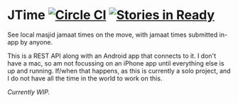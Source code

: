 # JTime [![Circle CI](https://circleci.com/gh/ismail-s/JTime.svg?style=svg)](https://circleci.com/gh/ismail-s/JTime) [![Stories in Ready](https://badge.waffle.io/ismail-s/JTime.svg?label=ready&title=Ready)](https://waffle.io/ismail-s/JTime)

See local masjid jamaat times on the move, with jamaat times submitted in-app by anyone.

This is a REST API along with an Android app that connects to it. I don't have a mac, so am not focussing on an iPhone app until everything else is up and running. If/when that happens, as this is currently a solo project, and I do not have all the time in the world to work on this.

*Currently WIP.*
